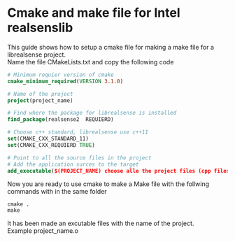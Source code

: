 # Cmake and make file for Intel realsenslib
This guide shows how to setup a cmake file for making a make file for a librealsense project.\
Name the file CMakeLists.txt and copy the following code

```cmake
# Minimum requier version of cmake
cmake_minimum_required(VERSION 3.1.0)

# Name of the project
project(project_name)

# Find where the package for librealsense is installed
find_package(realsense2  REQUIERD)

# Choose c++ standard, librealsense use c++11
set(CMAKE_CXX_STANDARD_11)
set(CMAKE_CXX_REQUIERD TRUE)

# Point to all the source files in the project 
# Add the application surces to the target
add_executable($(PROJECT_NAME) choose alle the project files (cpp files) within the project)
```

Now you are ready to use cmake to make a Make file with the follwing commands with in the same folder
```
cmake .
make
```

It has been made an excutable files with the name of the project. \
Example project_name.o

